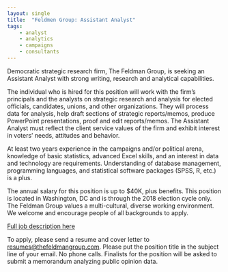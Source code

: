 ```yaml
---
layout: single
title:  "Feldmen Group: Assistant Analyst"
tags: 
    - analyst
    - analytics
    - campaigns
    - consultants
---
```


Democratic strategic research firm, The Feldman Group, is seeking an Assistant Analyst with strong writing, research and analytical capabilities.

The individual who is hired for this position will work with the firm’s principals and the analysts on strategic research and analysis for elected officials, candidates, unions, and other organizations. They will process data for analysis, help draft sections of strategic reports/memos, produce PowerPoint presentations, proof and edit reports/memos. The Assistant Analyst must reflect the client service values of the firm and exhibit interest in voters’ needs, attitudes and behavior.

At least two years experience in the campaigns and/or political arena, knowledge of basic statistics, advanced Excel skills, and an interest in data and technology are requirements. Understanding of database management, programming languages, and statistical software packages (SPSS, R, etc.) is a plus.

The annual salary for this position is up to $40K, plus benefits. This position is located in Washington, DC and is through the 2018 election cycle only. The Feldman Group values a multi-cultural, diverse working environment. We welcome and encourage people of all backgrounds to apply.

[Full job description here](https://docs.google.com/viewer?a=v&pid=forums&srcid=MTEzOTg3MzQ1MzcwNjI1NTgzMDQBMTQ2MjgxMzExNjk0MDUxOTk2OTUBZVlYdDJSREtEQUFKATAuMQEBdjI&authuser=0)

To apply, please send a resume and cover letter to resumes@thefeldmangroup.com. Please put the position title in the subject line of your email. No phone calls. Finalists for the position will be asked to submit a memorandum analyzing public opinion data.
